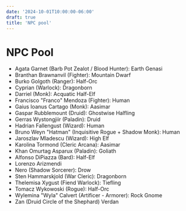 ```yaml
---
date: '2024-10-01T10:00:00-06:00'
draft: true
title: 'NPC pool'
---
```

# NPC Pool

 - Agata Garnet (Barb Pot Zealot / Blood Hunter): Earth Genasi
 - Branthan Brawnanvil (Fighter): Mountain Dwarf
 - Burko Golgoth (Ranger): Half-Orc
 - Cyprian (Warlock): Dragonborn
 - Darriel (Monk): Acquatic Half-Elf
 - Francisco "Franco" Mendoza (Fighter): Human
 - Gaius Ioanus Cartago (Monk): Aasimar
 - Gaspar Rubblemount (Druid): Ghostwise Halfling
 - Gerras Wystongjiir (Paladin): Druid
 - Hadrian Fallengust (Wizard): Human
 - Bruno Weyn "Hatman" (Inquisitive Rogue + Shadow Monk): Human
 - Jaroszlav Mladescu (Wizard): High Elf
 - Karolina Tormond (Cleric Arcana): Aasimar
 - Khan Omurtag Asparux (Paladin): Goliath
 - Alfonso DiPiazza (Bard): Half-Elf
 - Lorenzo Arizmendi
 - Nero (Shadow Sorcerer): Drow
 - Sten Hammarskjold (War Cleric): Dragonborn
 - Thelemisa Xygust (Fiend Warlock): Tiefling
 - Tomacz Wykowoski (Rogue): Half-Orc
 - Wylemina "Wyla" Calvert (Artificer - Armorer): Rock Gnome
 - Zan (Druid Circle of the Shephard) Verdan
